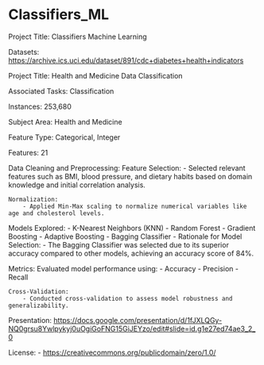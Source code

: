 # Classifiers_ML

Project Title: Classifiers Machine Learning

Datasets:
https://archive.ics.uci.edu/dataset/891/cdc+diabetes+health+indicators

Project Title: Health and Medicine Data Classification

Associated Tasks: Classification

Instances: 253,680

Subject Area: Health and Medicine

Feature Type: Categorical, Integer

Features: 21


Data Cleaning and Preprocessing:
    Feature Selection:
        - Selected relevant features such as BMI, blood pressure, and dietary habits based on domain knowledge and initial correlation analysis.

    Normalization:
        - Applied Min-Max scaling to normalize numerical variables like age and cholesterol levels.


Models Explored:
    - K-Nearest Neighbors (KNN)
    - Random Forest
    - Gradient Boosting
    - Adaptive Boosting
    - Bagging Classifier
    - Rationale for Model Selection:
    - The Bagging Classifier was selected due to its superior accuracy compared to other models, achieving an accuracy score of 84%.


Metrics:
    Evaluated model performance using:
        - Accuracy
        - Precision
        - Recall

    Cross-Validation:
        - Conducted cross-validation to assess model robustness and generalizability.

Presentation: https://docs.google.com/presentation/d/1fJXLQGy-NQ0grsu8Ywlpykyj0uOgiGoFNG15GiJEYzo/edit#slide=id.g1e27ed74ae3_2_0

License:
    - https://creativecommons.org/publicdomain/zero/1.0/
